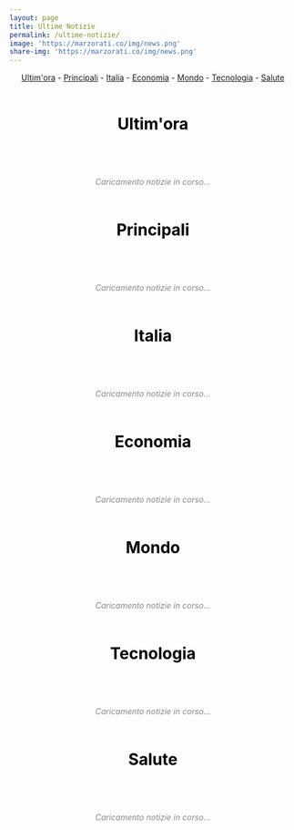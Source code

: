 ```yaml
---
layout: page
title: Ultime Notizie
permalink: /ultime-notizie/
image: 'https://marzorati.co/img/news.png'
share-img: 'https://marzorati.co/img/news.png'
---
```

<!-- Style per bottone top -->
<style>
#return-to-top {
    position: fixed;
    bottom: 20px;
    right: 20px;
    background: rgb(0, 0, 0);
    background: rgba(0, 0, 0, 0.7);
    width: 50px;
    height: 50px;
    display: block;
    text-decoration: none;
    -webkit-border-radius: 35px;
    -moz-border-radius: 35px;
    border-radius: 35px;
    display: none;
    -webkit-transition: all 0.3s linear;
    -moz-transition: all 0.3s ease;
    -ms-transition: all 0.3s ease;
    -o-transition: all 0.3s ease;
    transition: all 0.3s ease;
}
#return-to-top i {
    color: #fff;
    margin: 0;
    position: relative;
    left: 16px;
    top: 13px;
    font-size: 19px;
    -webkit-transition: all 0.3s ease;
    -moz-transition: all 0.3s ease;
    -ms-transition: all 0.3s ease;
    -o-transition: all 0.3s ease;
    transition: all 0.3s ease;
}
#return-to-top:hover {
    background: rgba(0, 0, 0, 0.9);
}
#return-to-top:hover i {
    color: #fff;
    top: 5px;
}

/* Style per RSS */
.rss-feed {
    margin: 20px auto;
    max-width: 800px;
}
.rss-item {
    margin-bottom: 20px;
    padding-bottom: 20px;
    border-bottom: 1px solid #eee;
}
.itemTitle a {
    font-weight: bold; 
    font-size: 20px; 
    color: #008AFF; 
    text-decoration: none;
}
.itemTitle a:hover { 
    text-decoration: underline;
}
.itemDate {
    font-size: 11px;
    color: #AAAAAA;
    margin-top: 5px;
}
.itemDescription {
    margin-top: 10px;
    font-size: 14px;
    line-height: 1.5;
}
.loading {
    text-align: center;
    padding: 20px;
    font-style: italic;
    color: #888;
}
.error {
    color: #d9534f;
    text-align: center;
    padding: 20px;
}
</style>

<body translate="no">

<a href="javascript:" id="return-to-top"><i class="icon-chevron-up"></i></a>

<link href="//netdna.bootstrapcdn.com/font-awesome/3.2.1/css/font-awesome.css" rel="stylesheet">

<center>
    <a href="#Ultimissime">Ultim'ora</a> - 
    <a href="#Principali">Principali</a> - 
    <a href="#Italia">Italia</a> - 
    <a href="#Economia">Economia</a> - 
    <a href="#Mondo">Mondo</a> - 
    <a href="#Tecnologia">Tecnologia</a> - 
    <a href="#Salute">Salute</a>
</center>   
<br>

<center><h1><a name="Ultimissime"><font color="Black">Ultim'ora</font></a></h1></center>
<br>
<div id="divRssUltimissime" class="rss-feed">
    <div class="loading">Caricamento notizie in corso...</div>
</div>

<center><h1><a name="Principali"><font color="Black">Principali</font></a></h1></center>
<br>
<div id="divRssPrincipali" class="rss-feed">
    <div class="loading">Caricamento notizie in corso...</div>
</div>

<center><h1><a name="Italia"><font color="Black">Italia</font></a></h1></center>
<br>
<div id="divRssItalia" class="rss-feed">
    <div class="loading">Caricamento notizie in corso...</div>
</div>

<center><h1><a name="Economia"><font color="Black">Economia</font></a></h1></center>
<br>
<div id="divRssEconomia" class="rss-feed">
    <div class="loading">Caricamento notizie in corso...</div>
</div>

<center><h1><a name="Mondo"><font color="Black">Mondo</font></a></h1></center>
<br>
<div id="divRssMondo" class="rss-feed">
    <div class="loading">Caricamento notizie in corso...</div>
</div>

<center><h1><a name="Tecnologia"><font color="Black">Tecnologia</font></a></h1></center>
<br>
<div id="divRssTecnologia" class="rss-feed">
    <div class="loading">Caricamento notizie in corso...</div>
</div>

<center><h1><a name="Salute"><font color="Black">Salute</font></a></h1></center>
<br>
<div id="divRssSalute" class="rss-feed">
    <div class="loading">Caricamento notizie in corso...</div>
</div>

<script src='/js/jquery-3.6.0.min.js'></script>
<script>
// Funzione per ottenere e visualizzare il feed RSS
function loadRSS(feedUrl, targetDivId, maxCount = 10) {
    const targetDiv = document.getElementById(targetDivId);
    
    // Usa un proxy CORS per evitare problemi di same-origin policy
    const proxyUrl = 'https://api.allorigins.win/get?url=' + encodeURIComponent(feedUrl);
    
    fetch(proxyUrl)
        .then(response => {
            if (!response.ok) {
                throw new Error('Errore nel caricamento del feed');
            }
            return response.json();
        })
        .then(data => {
            if (data.contents) {
                const parser = new DOMParser();
                const xmlDoc = parser.parseFromString(data.contents, "text/xml");
                
                // Estrai gli item dal feed
                const items = xmlDoc.querySelectorAll("item");
                let htmlContent = '';
                
                // Limita il numero di elementi mostrati
                const itemCount = Math.min(items.length, maxCount);
                
                if (itemCount === 0) {
                    htmlContent = '<div class="error">Nessuna notizia disponibile</div>';
                } else {
                    for (let i = 0; i < itemCount; i++) {
                        const item = items[i];
                        const title = item.querySelector("title").textContent;
                        const link = item.querySelector("link").textContent;
                        const pubDate = item.querySelector("pubDate") ? new Date(item.querySelector("pubDate").textContent).toLocaleDateString('it-IT') : '';
                        const description = item.querySelector("description") ? item.querySelector("description").textContent : '';
                        
                        htmlContent += `
                            <div class="rss-item">
                                <div class="itemTitle"><a href="${link}" target="_blank">${title}</a></div>
                                ${pubDate ? `<div class="itemDate">${pubDate}</div>` : ''}
                                ${description ? `<div class="itemDescription">${description}</div>` : ''}
                            </div>
                        `;
                    }
                }
                
                targetDiv.innerHTML = htmlContent;
            } else {
                targetDiv.innerHTML = '<div class="error">Impossibile caricare il feed RSS</div>';
            }
        })
        .catch(error => {
            console.error('Errore:', error);
            targetDiv.innerHTML = `<div class="error">Errore nel caricamento del feed: ${error.message}</div>`;
        });
}

// Carica tutti i feed quando la pagina è pronta
document.addEventListener("DOMContentLoaded", function() {
    // Definizione dei feed
    const feeds = [
        { id: 'divRssUltimissime', url: 'https://www.servizitelevideo.rai.it/televideo/pub/rss101.xml' },
        { id: 'divRssPrincipali', url: 'https://news.google.com/rss?hl=it&gl=IT&ceid=IT:it' },
        { id: 'divRssItalia', url: 'https://news.google.com/rss/topics/CAAqIQgKIhtDQkFTRGdvSUwyMHZNRE55YW1vU0FtbDBLQUFQAQ?hl=it&gl=IT&ceid=IT:it' },
        { id: 'divRssEconomia', url: 'https://news.google.com/rss/topics/CAAqJggKIiBDQkFTRWdvSUwyMHZNRGx6TVdZU0FtbDBHZ0pKVkNnQVAB?hl=it&gl=IT&ceid=IT:it' },
        { id: 'divRssMondo', url: 'https://news.google.com/rss/topics/CAAqJggKIiBDQkFTRWdvSUwyMHZNRGx1YlY4U0FtbDBHZ0pKVkNnQVAB?hl=it&gl=IT&ceid=IT:it' },
        { id: 'divRssTecnologia', url: 'https://news.google.com/rss/topics/CAAqKAgKIiJDQkFTRXdvSkwyMHZNR1ptZHpWbUVnSnBkQm9DU1ZRb0FBUAE?hl=it&gl=IT&ceid=IT:it' },
        { id: 'divRssSalute', url: 'https://news.google.com/rss/topics/CAAqIQgKIhtDQkFTRGdvSUwyMHZNR3QwTlRFU0FtbDBLQUFQAQ?hl=it&gl=IT&ceid=IT:it' }
    ];
    
    // Carica ogni feed
    feeds.forEach(feed => {
        loadRSS(feed.url, feed.id);
    });
    
    // ===== Scroll to Top ==== 
    $(window).scroll(function () {
        if ($(this).scrollTop() >= 50) {
            $('#return-to-top').fadeIn(200);
        } else {
            $('#return-to-top').fadeOut(200);
        }
    });
    
    $('#return-to-top').click(function () {
        $('body,html').animate({
            scrollTop: 0
        }, 500);
    });
});
</script>